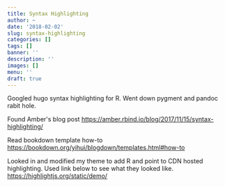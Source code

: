 ```yaml
---
title: Syntax Highlighting
author: ~
date: '2018-02-02'
slug: syntax-highlighting
categories: []
tags: []
banner: ''
description: ''
images: []
menu: ''
draft: true
---
```


<!--more-->

Googled hugo syntax highlighting for R.  Went down pygment and pandoc rabit hole.

Found Amber's blog post
https://amber.rbind.io/blog/2017/11/15/syntax-highlighting/

Read bookdown template how-to
https://bookdown.org/yihui/blogdown/templates.html#how-to

Looked in and modified my theme to add R and point to CDN hosted highlighting.
Used link below to see what they looked like.
https://highlightjs.org/static/demo/
